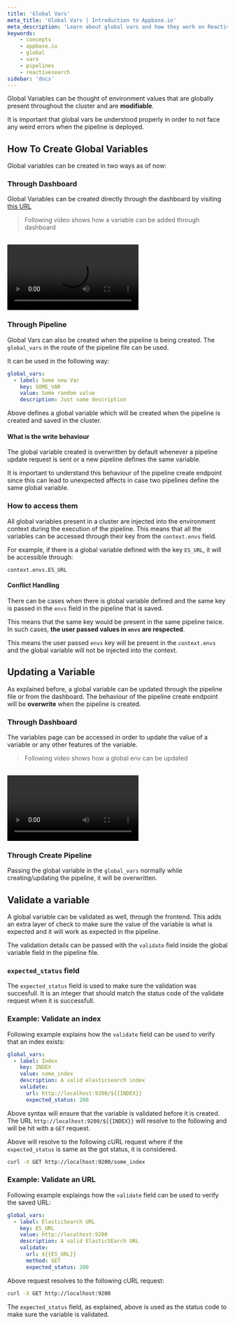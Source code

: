 ```yaml
---
title: 'Global Vars'
meta_title: 'Global Vars | Introduction to Appbase.io'
meta_description: 'Learn about global vars and how they work on ReactiveSearch Pipelines'
keywords:
    - concepts
    - appbase.io
    - global
    - vars
    - pipelines
    - reactivesearch
sidebar: 'docs'
---
```


Global Variables can be thought of environment values that are globally present throughout the cluster and are **modifiable**.

It is important that global vars be understood properly in order to not face any weird errors when the pipeline is deployed.

## How To Create Global Variables

Global variables can be created in two ways as of now:

### Through Dashboard

Global Variables can be created directly through the dashboard by visiting [this URL](https://dash.appbase.io/cluster/global-vars)

> Following video shows how a variable can be added through dashboard

<br>
<video controls autoplay loop>
  <source src="https://i.imgur.com/db8QEAQ.mp4" type="video/mp4">
Your browser does not support the video tag.
</video>


### Through Pipeline

Global Vars can also be created when the pipeline is being created. The `global_vars` in the route of the pipeline file can be used.

It can be used in the following way:

```yml
global_vars:
  - label: Some new Var
    key: SOME_VAR
    value: Some random value
    description: Just some description
```

Above defines a global variable which will be created when the pipeline is created and saved in the cluster.

#### What is the write behaviour

The global variable created is overwritten by default whenever a pipeline update request is sent or a new pipeline defines the same variable.

It is important to understand this behaviour of the pipeline create endpoint since this can lead to unexpected affects in case two pipelines define the same global variable.

### How to access them

All global variables present in a cluster are injected into the environment context during the execution of the pipeline. This means that all the variables can be accessed through their key from the `context.envs` field.

For example, if there is a global variable defined with the key `ES_URL`, it will be accessible through:

```context.envs.ES_URL```

#### Conflict Handling

There can be cases when there is global variable defined and the same key is passed in the `envs` field in the pipeline that is saved.

This means that the same key would be present in the same pipeline twice. In such cases, **the user passed values in `envs` are respected**.

This means the user passed `envs` key will be present in the `context.envs` and the global variable will not be injected into the context.

## Updating a Variable

As explained before, a global variable can be updated through the pipeline file or from the dashboard. The behaviour of the pipeline create endpoint will be **overwrite** when the pipeline is created.

### Through Dashboard

The variables page can be accessed in order to update the value of a variable or any other features of the variable.

> Following video shows how a global env can be updated

<br>
<video controls autoplay loop>
  <source src="https://i.imgur.com/HnPHgt3.mp4" type="video/mp4">
Your browser does not support the video tag.
</video>

### Through Create Pipeline

Passing the global variable in the `global_vars` normally while creating/updating the pipeline, it will be overwritten.

## Validate a variable

A global variable can be validated as well, through the frontend. This adds an extra layer of check to make sure the value of the variable is what is expected and it will work as expected in the pipeline.

The validation details can be passed with the `validate` field inside the global variable field in the pipeline file.

### `expected_status` field

The `expected_status` field is used to make sure the validation was succesfull. It is an integer that should match the status code of the validate request when it is successfull.

### Example: Validate an index

Following example explains how the `validate` field can be used to verify that an index exists:

```yml
global_vars:
  - label: Index
    key: INDEX
    value: some_index
    description: A valid elasticsearch index
    validate:
      url: http://localhost:9200/${{INDEX}}
      expected_status: 200
```

Above syntax will ensure that the variable is validated before it is created. The URL `http://localhost:9200/${{INDEX}}` will resolve to the following and will be hit with a `GET` request.

Above will resolve to the following cURL request where if the `expected_status` is same as the got status, it is considered.

```sh
curl -X GET http://localhost:9200/some_index
```

### Example: Validate an URL

Following example explaings how the `validate` field can be used to verify the saved URL:

```yml
global_vars:
  - label: ElasticSearch URL
    key: ES_URL
    value: http://localhost:9200
    description: A valid ElasticSEarch URL
    validate:
      url: ${{ES_URL}}
      method: GET
      expected_status: 200
```

Above request resolves to the following cURL request:

```sh
curl -X GET http://localhost:9200
```

The `expected_status` field, as explained, above is used as the status code to make sure the variable is validated.
